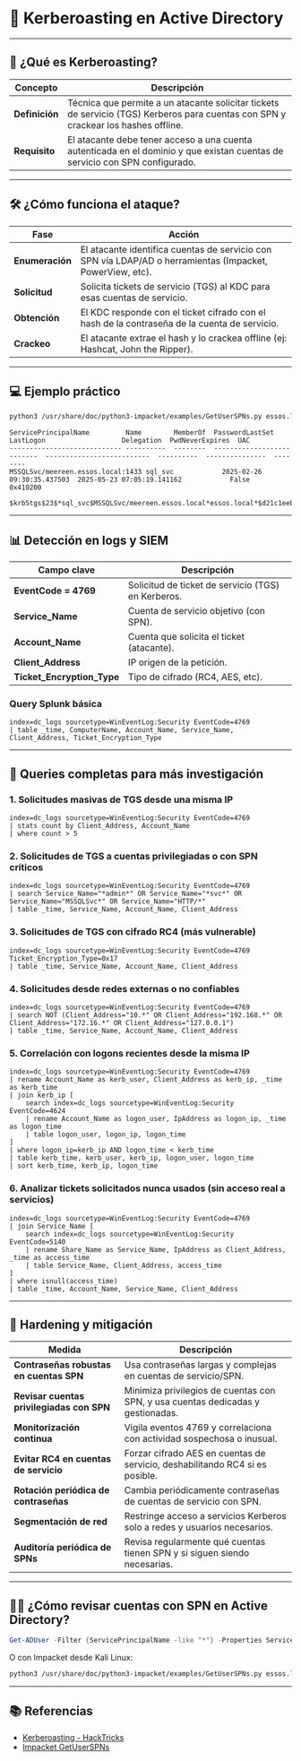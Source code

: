 # 🛑 Kerberoasting en Active Directory

---

## 📝 ¿Qué es Kerberoasting?

| Concepto      | Descripción                                                                                                   |
|---------------|--------------------------------------------------------------------------------------------------------------|
| **Definición**| Técnica que permite a un atacante solicitar tickets de servicio (TGS) Kerberos para cuentas con SPN y crackear los hashes offline. |
| **Requisito** | El atacante debe tener acceso a una cuenta autenticada en el dominio y que existan cuentas de servicio con SPN configurado.        |

---

## 🛠️ ¿Cómo funciona el ataque?

| Fase             | Acción                                                                                         |
|------------------|------------------------------------------------------------------------------------------------|
| **Enumeración**  | El atacante identifica cuentas de servicio con SPN vía LDAP/AD o herramientas (Impacket, PowerView, etc). |
| **Solicitud**    | Solicita tickets de servicio (TGS) al KDC para esas cuentas de servicio.                       |
| **Obtención**    | El KDC responde con el ticket cifrado con el hash de la contraseña de la cuenta de servicio.   |
| **Crackeo**      | El atacante extrae el hash y lo crackea offline (ej: Hashcat, John the Ripper).                |

---

## 💻 Ejemplo práctico

```bash
python3 /usr/share/doc/python3-impacket/examples/GetUserSPNs.py essos.local/daenerys.targaryen:'Dracarys123'
```

```
ServicePrincipalName         Name        MemberOf  PasswordLastSet             LastLogon                   Delegation  PwdNeverExpires  UAC      
---------------------------- ----------  --------  --------------------------  --------------------------  ----------  ---------------  --------
MSSQLSvc/meereen.essos.local:1433 sql_svc            2025-02-26 09:30:35.437503  2025-05-23 07:05:19.141162            False             0x410200 

$krb5tgs$23$*sql_svc$MSSQLSvc/meereen.essos.local*essos.local*$d21c1eebd2bfa64bd4f5f3a7c67cf885$aa3b1c1b1f2c3a2a0b7a5d0f0e0b6e5e6e4c3d2e1b0a0a0b0d0e0f0a0b0a0b0a0b0a0b0a0b0a0b0a0b0a0b0a0b0a0b0a0b0a0b
```

---

## 📊 Detección en logs y SIEM

| Campo clave                   | Descripción                                           |
|-------------------------------|------------------------------------------------------|
| **EventCode = 4769**          | Solicitud de ticket de servicio (TGS) en Kerberos.   |
| **Service_Name**              | Cuenta de servicio objetivo (con SPN).               |
| **Account_Name**              | Cuenta que solicita el ticket (atacante).            |
| **Client_Address**            | IP origen de la petición.                            |
| **Ticket_Encryption_Type**    | Tipo de cifrado (RC4, AES, etc).                     |

### Query Splunk básica

```splunk
index=dc_logs sourcetype=WinEventLog:Security EventCode=4769
| table _time, ComputerName, Account_Name, Service_Name, Client_Address, Ticket_Encryption_Type
```

---

## 🔎 Queries completas para más investigación

### 1. Solicitudes masivas de TGS desde una misma IP

```splunk
index=dc_logs sourcetype=WinEventLog:Security EventCode=4769
| stats count by Client_Address, Account_Name
| where count > 5
```

### 2. Solicitudes de TGS a cuentas privilegiadas o con SPN críticos

```splunk
index=dc_logs sourcetype=WinEventLog:Security EventCode=4769
| search Service_Name="*admin*" OR Service_Name="*svc*" OR Service_Name="MSSQLSvc*" OR Service_Name="HTTP/*"
| table _time, Service_Name, Account_Name, Client_Address
```

### 3. Solicitudes de TGS con cifrado RC4 (más vulnerable)

```splunk
index=dc_logs sourcetype=WinEventLog:Security EventCode=4769 Ticket_Encryption_Type=0x17
| table _time, Service_Name, Account_Name, Client_Address
```

### 4. Solicitudes desde redes externas o no confiables

```splunk
index=dc_logs sourcetype=WinEventLog:Security EventCode=4769
| search NOT (Client_Address="10.*" OR Client_Address="192.168.*" OR Client_Address="172.16.*" OR Client_Address="127.0.0.1")
| table _time, Service_Name, Account_Name, Client_Address
```

### 5. Correlación con logons recientes desde la misma IP

```splunk
index=dc_logs sourcetype=WinEventLog:Security EventCode=4769
| rename Account_Name as kerb_user, Client_Address as kerb_ip, _time as kerb_time
| join kerb_ip [
    search index=dc_logs sourcetype=WinEventLog:Security EventCode=4624
    | rename Account_Name as logon_user, IpAddress as logon_ip, _time as logon_time
    | table logon_user, logon_ip, logon_time
]
| where logon_ip=kerb_ip AND logon_time < kerb_time
| table kerb_time, kerb_user, kerb_ip, logon_user, logon_time
| sort kerb_time, kerb_ip, logon_time
```

### 6. Analizar tickets solicitados nunca usados (sin acceso real a servicios)

```splunk
index=dc_logs sourcetype=WinEventLog:Security EventCode=4769
| join Service_Name [
    search index=dc_logs sourcetype=WinEventLog:Security EventCode=5140
    | rename Share_Name as Service_Name, IpAddress as Client_Address, _time as access_time
    | table Service_Name, Client_Address, access_time
]
| where isnull(access_time)
| table _time, Account_Name, Service_Name, Client_Address
```

---

## 🦾 Hardening y mitigación

| Medida                                   | Descripción                                                                                  |
|-------------------------------------------|---------------------------------------------------------------------------------------------|
| **Contraseñas robustas en cuentas SPN**   | Usa contraseñas largas y complejas en cuentas de servicio/SPN.                               |
| **Revisar cuentas privilegiadas con SPN** | Minimiza privilegios de cuentas con SPN, y usa cuentas dedicadas y gestionadas.              |
| **Monitorización continua**               | Vigila eventos 4769 y correlaciona con actividad sospechosa o inusual.                       |
| **Evitar RC4 en cuentas de servicio**     | Forzar cifrado AES en cuentas de servicio, deshabilitando RC4 si es posible.                 |
| **Rotación periódica de contraseñas**     | Cambia periódicamente contraseñas de cuentas de servicio con SPN.                             |
| **Segmentación de red**                   | Restringe acceso a servicios Kerberos solo a redes y usuarios necesarios.                     |
| **Auditoría periódica de SPNs**           | Revisa regularmente qué cuentas tienen SPN y si siguen siendo necesarias.                     |

---

## 🧑‍💻 ¿Cómo revisar cuentas con SPN en Active Directory?

```powershell
Get-ADUser -Filter {ServicePrincipalName -like "*"} -Properties ServicePrincipalName
```
O con Impacket desde Kali Linux:
```bash
python3 /usr/share/doc/python3-impacket/examples/GetUserSPNs.py essos.local/usuario:contraseña
```

---

## 📚 Referencias

- [Kerberoasting - HackTricks](https://book.hacktricks.xyz/windows-hardening/active-directory-methodology/kerberoasting)
- [Impacket GetUserSPNs](https://github.com/fortra/impacket/blob/master/examples/GetUserSPNs.py)
